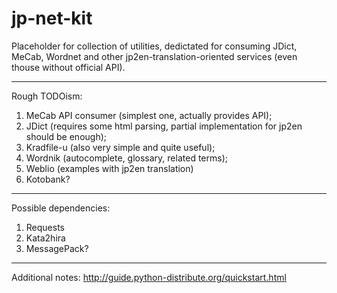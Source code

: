 jp-net-kit
==========

Placeholder for collection of utilities, dedictated for consuming JDict, MeCab, Wordnet and other jp2en-translation-oriented services (even thouse without official API).

---

Rough TODOism:

1. MeCab API consumer (simplest one, actually provides API);
2. JDict (requires some html parsing, partial implementation for jp2en should be enough);
3. Kradfile-u (also very simple and quite useful);
4. Wordnik (autocomplete, glossary, related terms);
5. Weblio (examples with jp2en translation)
6. Kotobank?

---

Possible dependencies:

1. Requests
2. Kata2hira
3. MessagePack?

---

Additional notes:
http://guide.python-distribute.org/quickstart.html
